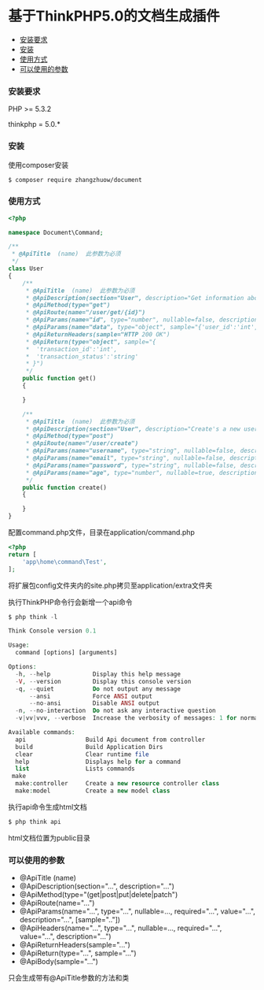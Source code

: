 基于ThinkPHP5.0的文档生成插件
==========

* [安装要求](#requirements)
* [安装](#installation)
* [使用方式](#usage)
* [可以使用的参数](#methods)

### <a id="requirements"></a>安装要求

PHP >= 5.3.2

thinkphp = 5.0.*

### <a id="installation"></a>安装

使用composer安装

```bash
$ composer require zhangzhuow/document
```
### <a id="usage"></a>使用方式

```php
<?php

namespace Document\Command;

/**
 * @ApiTitle  (name)  此参数为必须
 */
class User
{
    /**
     * @ApiTitle  (name)  此参数为必须
     * @ApiDescription(section="User", description="Get information about user")
     * @ApiMethod(type="get")
     * @ApiRoute(name="/user/get/{id}")
     * @ApiParams(name="id", type="number", nullable=false, description="User id")
     * @ApiParams(name="data", type="object", sample="{'user_id':'int','user_name':'string','profile':{'email':'string','age':'integer'}}")
     * @ApiReturnHeaders(sample="HTTP 200 OK")
     * @ApiReturn(type="object", sample="{
     *  'transaction_id':'int',
     *  'transaction_status':'string'
     * }")
     */
    public function get()
    {

    }

    /**
     * @ApiTitle  (name)  此参数为必须
     * @ApiDescription(section="User", description="Create's a new user")
     * @ApiMethod(type="post")
     * @ApiRoute(name="/user/create")
     * @ApiParams(name="username", type="string", nullable=false, description="Username")
     * @ApiParams(name="email", type="string", nullable=false, description="Email")
     * @ApiParams(name="password", type="string", nullable=false, description="Password")
     * @ApiParams(name="age", type="number", nullable=true, description="Age")
     */
    public function create()
    {

    }
}
```

配置command.php文件，目录在application/command.php

```php
<?php
return [
    'app\home\command\Test',
];

```

将扩展包config文件夹内的site.php拷贝至application/extra文件夹

执行ThinkPHP命令行会新增一个api命令

```php
$ php think -l

Think Console version 0.1

Usage:
  command [options] [arguments]

Options:
  -h, --help            Display this help message
  -V, --version         Display this console version
  -q, --quiet           Do not output any message
      --ansi            Force ANSI output
      --no-ansi         Disable ANSI output
  -n, --no-interaction  Do not ask any interactive question
  -v|vv|vvv, --verbose  Increase the verbosity of messages: 1 for normal output, 2 for more verbose output and 3 for debug

Available commands:
  api                 Build Api document from controller
  build               Build Application Dirs
  clear               Clear runtime file
  help                Displays help for a command
  list                Lists commands
 make
  make:controller     Create a new resource controller class
  make:model          Create a new model class
```

执行api命令生成html文档

```php
$ php think api
```

html文档位置为public目录

### <a id="methods"></a>可以使用的参数

* @ApiTitle (name)
* @ApiDescription(section="...", description="...")
* @ApiMethod(type="(get|post|put|delete|patch")
* @ApiRoute(name="...")
* @ApiParams(name="...", type="...", nullable=..., required="...", value="...", description="...", [sample=".."])
* @ApiHeaders(name="...", type="...", nullable=..., required="...", value="...", description="...")
* @ApiReturnHeaders(sample="...")
* @ApiReturn(type="...", sample="...")
* @ApiBody(sample="...")

只会生成带有@ApiTitle参数的方法和类


